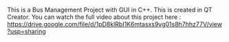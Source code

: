 This is a Bus Management Project with GUI in C++. This is created in QT Creator. You can watch the full video about this project here : https://drive.google.com/file/d/1pD8klRbI1K6mtasxs9vg01s8h7hhz77V/view?usp=sharing
